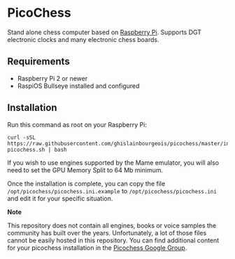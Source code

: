 PicoChess
=========

Stand alone chess computer based on [Raspberry Pi](http://www.raspberrypi.org/). Supports DGT electronic clocks and many electronic chess boards.

Requirements
------------

- Raspberry Pi 2 or newer
- RaspiOS Bullseye installed and configured

Installation
------------

Run this command as root on your Raspberry Pi:

```
curl -sSL https://raw.githubusercontent.com/ghislainbourgeois/picochess/master/install-picochess.sh | bash
```

If you wish to use engines supported by the Mame emulator, you will also need
to set the GPU Memory Split to 64 Mb minimum.

Once the installation is complete, you can copy the file
`/opt/picochess/picochess.ini.example` to `/opt/picochess/picochess.ini` and
edit it for your specific situation.

**Note**

This repository does not contain all engines, books or voice samples the
community has built over the years. Unfortunately, a lot of those files cannot
be easily hosted in this repository. You can find additional content for your
picochess installation in the [Picochess Google Group](https://groups.google.com/g/picochess).
